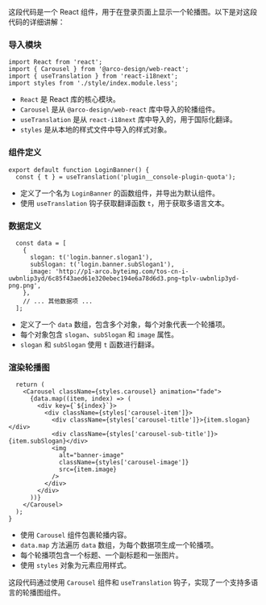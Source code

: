 这段代码是一个 React 组件，用于在登录页面上显示一个轮播图。以下是对这段代码的详细讲解：

### 导入模块
```typescriptreact
import React from 'react';
import { Carousel } from '@arco-design/web-react';
import { useTranslation } from 'react-i18next';
import styles from './style/index.module.less';
```
- `React` 是 React 库的核心模块。
- `Carousel` 是从 `@arco-design/web-react` 库中导入的轮播组件。
- `useTranslation` 是从 `react-i18next` 库中导入的，用于国际化翻译。
- `styles` 是从本地的样式文件中导入的样式对象。

### 组件定义
```typescriptreact
export default function LoginBanner() {
  const { t } = useTranslation('plugin__console-plugin-quota');
```
- 定义了一个名为 `LoginBanner` 的函数组件，并导出为默认组件。
- 使用 `useTranslation` 钩子获取翻译函数 `t`，用于获取多语言文本。

### 数据定义
```typescriptreact
  const data = [
    {
      slogan: t('login.banner.slogan1'),
      subSlogan: t('login.banner.subSlogan1'),
      image: 'http://p1-arco.byteimg.com/tos-cn-i-uwbnlip3yd/6c85f43aed61e320ebec194e6a78d6d3.png~tplv-uwbnlip3yd-png.png',
    },
    // ... 其他数据项 ...
  ];
```
- 定义了一个 `data` 数组，包含多个对象，每个对象代表一个轮播项。
- 每个对象包含 `slogan`、`subSlogan` 和 `image` 属性。
- `slogan` 和 `subSlogan` 使用 `t` 函数进行翻译。

### 渲染轮播图
```typescriptreact
  return (
    <Carousel className={styles.carousel} animation="fade">
      {data.map((item, index) => (
        <div key={`${index}`}>
          <div className={styles['carousel-item']}>
            <div className={styles['carousel-title']}>{item.slogan}</div>
            <div className={styles['carousel-sub-title']}>{item.subSlogan}</div>
            <img
              alt="banner-image"
              className={styles['carousel-image']}
              src={item.image}
            />
          </div>
        </div>
      ))}
    </Carousel>
  );
}
```
- 使用 `Carousel` 组件包裹轮播内容。
- `data.map` 方法遍历 `data` 数组，为每个数据项生成一个轮播项。
- 每个轮播项包含一个标题、一个副标题和一张图片。
- 使用 `styles` 对象为元素应用样式。

这段代码通过使用 `Carousel` 组件和 `useTranslation` 钩子，实现了一个支持多语言的轮播图组件。
